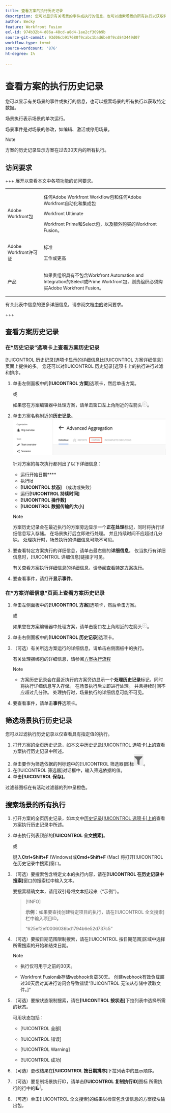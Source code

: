 ```yaml
---
title: 查看方案的执行历史记录
description: 您可以显示有关场景的事件或执行的信息，也可以搜索场景的所有执行以获取特定数据。
author: Becky
feature: Workfront Fusion
exl-id: 974b32b4-d86a-48cd-a8d4-1ae2cf309b9b
source-git-commit: 93d06cb917680f9cabc1bad6be0f9cd843449d07
workflow-type: tm+mt
source-wordcount: '876'
ht-degree: 1%

---
```


# 查看方案的执行历史记录

您可以显示有关场景的事件或执行的信息，也可以搜索场景的所有执行以获取特定数据。

场景执行表示场景的单次运行。

场景事件是对场景的修改，如编辑、激活或停用场景。

>[!NOTE]
>
>方案的历史记录显示方案在过去30天内的所有执行。

## 访问要求

+++ 展开以查看本文中各项功能的访问要求。

<table style="table-layout:auto">
 <col> 
 <col> 
 <tbody> 
  <tr> 
   <td role="rowheader">Adobe Workfront包</td> 
   <td> <p>任何Adobe Workfront Workflow包和任何Adobe Workfront自动化和集成包</p><p>Workfront Ultimate</p><p>Workfront Prime和Select包，以及额外购买的Workfront Fusion。</p> </td> 
  </tr> 
  <tr data-mc-conditions=""> 
   <td role="rowheader">Adobe Workfront许可证</td> 
   <td> <p>标准</p><p>工作或更高</p> </td> 
  </tr> 
  <tr> 
   <td role="rowheader">产品</td> 
   <td>
   <p>如果贵组织具有不包含Workfront Automation and Integration的Select或Prime Workfront包，则贵组织必须购买Adobe Workfront Fusion。</li></ul>
   </td> 
  </tr>
 </tbody> 
</table>

有关此表中信息的更多详细信息，请参阅文档[中的](/help/workfront-fusion/references/licenses-and-roles/access-level-requirements-in-documentation.md)访问要求。

+++

## 查看方案历史记录


### 在“历史记录”选项卡上查看方案历史记录

[!UICONTROL 历史记录]选项卡显示的详细信息比[!UICONTROL 方案详细信息]页面上提供的多。 您还可以对[!UICONTROL 历史记录]选项卡上的执行进行过滤和排序。

1. 单击左侧面板中的&#x200B;**[!UICONTROL 方案]**&#x200B;选项卡，然后单击方案。

   或

   如果您在方案编辑器中处理方案，请单击窗口左上角附近的左箭头![退出编辑箭头](assets/exit-editing-arrow.png)。

1. 单击方案名称附近的&#x200B;**历史记录**。
   ![历史记录选项卡](assets/history-tab.png)

   针对方案的每次执行都列出了以下详细信息：

   * 运行开始日期&#x200B;****
   * 执行Id
   * **[!UICONTROL 状态]** （成功或失败）
   * 运行&#x200B;**[!UICONTROL 持续时间]**
   * **[!UICONTROL 操作数]**
   * **[!UICONTROL 数据传输的大小]**

   >[!NOTE]
   >
   >方案历史记录会在最近执行的方案旁边显示一个&#x200B;**正在处理**&#x200B;标记，同时将执行详细信息写入存储。 在场景执行后立即进行处理。 并且持续时间不应超过几分钟。 处理执行时，场景执行的详细信息可能不可见。

1. 要查看特定方案执行的详细信息，请单击最右侧的&#x200B;**详细信息**。 仅当执行有详细信息时，[!UICONTROL 详细信息]链接才可见。

   有关查看方案执行详细信息的详细信息，请参阅[查看特定方案执行](/help/workfront-fusion/manage-scenarios/view-a-specific-scenario-execution.md)。
1. 要查看事件，请打开&#x200B;**显示事件**。


### 在“方案详细信息”页面上查看方案历史记录


1. 单击左侧面板中的&#x200B;**[!UICONTROL 方案]**&#x200B;选项卡，然后单击方案。

   或

   如果您在方案编辑器中处理方案，请单击窗口左上角附近的左箭头![退出编辑箭头](assets/exit-editing-arrow.png)。

1. 单击右侧面板中的&#x200B;**[!UICONTROL 历史记录]**&#x200B;选项卡。
1. （可选）有关所选方案运行的详细信息，请单击右侧面板中的执行。

   有关处理捆绑包的详细信息，请参阅[方案执行流程](/help/workfront-fusion/references/scenarios/scenario-execution-flow.md)

   >[!NOTE]
   >
   >* 方案历史记录会在最近执行的方案旁边显示一个&#x200B;**处理历史记录**&#x200B;标记，同时将执行详细信息写入存储。 在场景执行后立即进行处理。 并且持续时间不应超过几分钟。 处理执行时，场景执行的详细信息可能不可见。

1. 要查看事件，请单击&#x200B;**事件**&#x200B;选项卡。

## 筛选场景执行历史记录

您可以过滤执行历史记录以仅查看具有指定值的执行。

1. 打开方案的全页历史记录，如本文中[历史记录[!UICONTROL 选项卡]上的](#view-scenario-history-on-the-history-tab)查看方案执行历史记录中所述。
1. 单击要作为筛选依据的列标题中的[!UICONTROL 筛选器]图标![方案筛选器图标](assets/fusion-scenario-filter-icon.png)。
1. 在[!UICONTROL 筛选器]对话框中，输入筛选依据的值。
1. 单击&#x200B;**[!UICONTROL 保存]**。

过滤器图标在有活动过滤器的列中呈橙色。

<!-- don't see how to do this
## Sort the scenario execution history

You can sort the scenario execution history.

1. Open the full-page history for a scenario as described in [View scenario execution history on the [!UICONTROL History] tab](#view-scenario-execution-history-on-the-history-tab) in this article.
1. Click the [!UICONTROL Sort] icon in the header of the column you want to filter by.
1. Optional: To reverse the order of the sort, click the [!UICONTROL Sort] icon again.
-->

## 搜索场景的所有执行

1. 打开方案的全页历史记录，如本文中[历史记录[!UICONTROL 选项卡]上的](#view-scenario-history-on-the-history-tab)查看方案执行历史记录中所述。
1. 单击执行列表顶部的&#x200B;**[!UICONTROL 全文搜索]**。

   或

   键入&#x200B;**Ctrl+Shift+F** (Windows)或&#x200B;**Cmd+Shift+F** (Mac)
将打开[!UICONTROL 在历史记录中搜索]窗口。

1. （可选）要搜索包含特定文本的执行内容，请在&#x200B;**[!UICONTROL 在历史记录中搜索]**&#x200B;窗口的搜索栏中输入文本。

   要搜索精确文本，请用双引号将文本括起来（“示例”）。

   >[!INFO]
   >
   >**示例：**&#x200B;如果要查找创建特定项目的执行，请在[!UICONTROL 全文搜索]栏中输入项目ID。
   >
   >“625ef2ef0006036bd1794b6e52d737c5”

1. （可选）要按日期范围限制搜索，请在[!UICONTROL 按日期范围]区域中选择所需搜索的开始和结束日期。

   >[!NOTE]
   >
   >* 执行仅可用于之前的30天。
   >
   >* Workfront Fusion会存储webhook负载30天。 创建webhook有效负载超过30天后对其进行访问会导致错误“[!UICONTROL 无法从存储中读取文件。]”


1. （可选）要按状态限制搜索，请在&#x200B;**[!UICONTROL 按状态]**&#x200B;下拉列表中选择所需的状态。


   可用状态包括：

   * [!UICONTROL 全部]

   * [!UICONTROL 错误]

   * [!UICONTROL Warning]

   * [!UICONTROL 成功]

1. （可选）更改结果在&#x200B;**[!UICONTROL 按日期排序]**&#x200B;下拉列表中的显示顺序。

1. （可选）要复制场景执行ID，请单击&#x200B;**[!UICONTROL 复制执行ID]**&#x200B;图标 所需执行的行中的<img src="assets/copy-fusion-execution-id-icon.png">。

1. （可选）单击[!UICONTROL 全文搜索]的结果以检查包含该信息的方案模块输出包。
